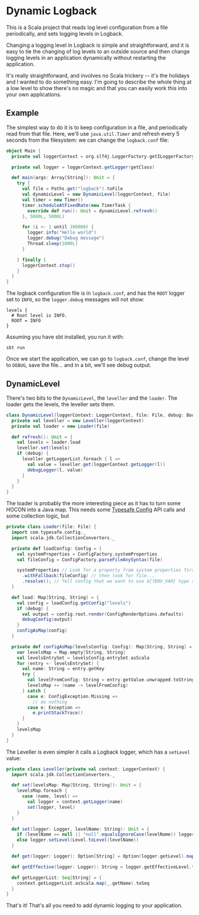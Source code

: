 # Dynamic Logback

This is a Scala project that reads log level configuration from a file periodically, and sets logging levels in Logback.

Changing a logging level in Logback is simple and straightforward, and it is easy to tie the changing of log levels to an outside source and then change logging levels in an application dynamically without restarting the application.

It's really straightforward, and involves no Scala trickery -- it's the holidays and I wanted to do something easy.  I'm going to describe the whole thing at a low level to show there's no magic and that you can easily work this into your own applications.

## Example

The simplest way to do it is to keep configuration in a file, and periodically read from that file.  Here, we'll use `java.util.Timer` and refresh every 5 seconds from the filesystem: we can change the `logback.conf` file:

```scala
object Main {
  private val loggerContext = org.slf4j.LoggerFactory.getILoggerFactory.asInstanceOf[LoggerContext]

  private val logger = loggerContext.getLogger(getClass)

  def main(args: Array[String]): Unit = {
    try {
      val file = Paths.get("logback").toFile
      val dynamicLevel = new DynamicLevel(loggerContext, file)
      val timer = new Timer()
      timer.scheduleAtFixedRate(new TimerTask {
        override def run(): Unit = dynamicLevel.refresh()
      }, 5000L, 5000L)

      for (i <- 1 until 100000) {
        logger.info("Hello world")
        logger.debug("Debug message")
        Thread.sleep(1000L)
      }

    } finally {
      loggerContext.stop()
    }
  }
}
```

The logback configuration file is in `logback.conf`, and has the `ROOT` logger set to `INFO`, so the `logger.debug` messages will not show:

```hocon
levels {
  # Root level is INFO.
  ROOT = INFO
}
```

Assuming you have sbt installed, you run it with:

```shell
sbt run
```

Once we start the application, we can go to `logback.conf`, change the level to `DEBUG`, save the file... and in a bit, we'll see debug output.

## DynamicLevel

There's two bits to the `DynamicLevel`, the `leveller` and the `loader`.  The loader gets the levels, the leveller sets them.

```scala
class DynamicLevel(loggerContext: LoggerContext, file: File, debug: Boolean = false) {
  private val leveller = new Leveller(loggerContext)
  private val loader = new Loader(file)

  def refresh(): Unit = {
    val levels = loader.load
    leveller.set(levels)
    if (debug) {
      leveller.getLoggerList.foreach { l =>
        val value = leveller.get(loggerContext.getLogger(l))
        debugLogger(l, value)
      }
    }
  }
}
```

The loader is probably the more interesting piece as it has to turn some HOCON into a Java map.  This needs some [Typesafe Config](https://github.com/lightbend/config) API calls and some collection logic, but 


```scala
private class Loader(file: File) {
  import com.typesafe.config._
  import scala.jdk.CollectionConverters._

  private def loadConfig: Config = {
    val systemProperties = ConfigFactory.systemProperties
    val fileConfig = ConfigFactory.parseFileAnySyntax(file)

    systemProperties // Look for a property from system properties first...
      .withFallback(fileConfig) // then look for file...
      .resolve(); // Tell config that we want to use ${?ENV_VAR} type stuff.
  }

  def load: Map[String, String] = {
    val config = loadConfig.getConfig("levels")
    if (debug) {
      val output = config.root.render(ConfigRenderOptions.defaults)
      debugConfig(output)
    }
    configAsMap(config)
  }

  private def configAsMap(levelsConfig: Config): Map[String, String] = {
    var levelsMap = Map.empty[String, String]
    val levelsEntrySet = levelsConfig.entrySet.asScala
    for (entry <- levelsEntrySet) {
      val name: String = entry.getKey
      try {
        val levelFromConfig: String = entry.getValue.unwrapped.toString
        levelsMap += (name -> levelFromConfig)
      } catch {
        case e: ConfigException.Missing =>
          // do nothing
        case e: Exception =>
          e.printStackTrace()
      }
    }
    levelsMap
  }
}
```

The Leveller is even simpler it calls a Logback logger, which has a `setLevel` value:

```scala
private class Leveller(private val context: LoggerContext) {
  import scala.jdk.CollectionConverters._

  def set(levelsMap: Map[String, String]): Unit = {
    levelsMap.foreach {
      case (name, level) =>
        val logger = context.getLogger(name)
        set(logger, level)
    }
  }

  def set(logger: Logger, levelName: String): Unit = {
    if (levelName == null || "null".equalsIgnoreCase(levelName)) logger.setLevel(null)
    else logger.setLevel(Level.toLevel(levelName))
  }

  def get(logger: Logger): Option[String] = Option(logger.getLevel).map(f => f.toString)

  def getEffective(logger: Logger): String = logger.getEffectiveLevel.toString

  def getLoggerList: Seq[String] = {
    context.getLoggerList.asScala.map(_.getName).toSeq
  }
}
```

That's it!  That's all you need to add dynamic logging to your application.